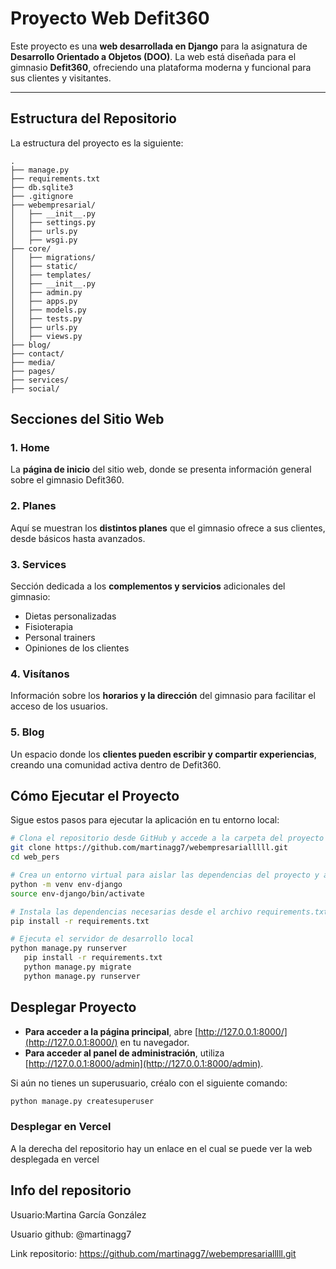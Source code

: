 # Proyecto Web Defit360

Este proyecto es una **web desarrollada en Django** para la asignatura de **Desarrollo Orientado a Objetos (DOO)**. La web está diseñada para el gimnasio **Defit360**, ofreciendo una plataforma moderna y funcional para sus clientes y visitantes.

---

## Estructura del Repositorio

La estructura del proyecto es la siguiente:


```plaintext
.
├── manage.py
├── requirements.txt
├── db.sqlite3
├── .gitignore
├── webempresarial/
│   ├── __init__.py
│   ├── settings.py
│   ├── urls.py
│   ├── wsgi.py
├── core/
│   ├── migrations/
│   ├── static/
│   ├── templates/
│   ├── __init__.py
│   ├── admin.py
│   ├── apps.py
│   ├── models.py
│   ├── tests.py
│   ├── urls.py
│   ├── views.py
├── blog/
├── contact/
├── media/
├── pages/
├── services/
├── social/

```
## Secciones del Sitio Web

### 1. **Home**
La **página de inicio** del sitio web, donde se presenta información general sobre el gimnasio Defit360.

### 2. **Planes**
Aquí se muestran los **distintos planes** que el gimnasio ofrece a sus clientes, desde básicos hasta avanzados.

### 3. **Services**
Sección dedicada a los **complementos y servicios** adicionales del gimnasio:
- Dietas personalizadas
- Fisioterapia
- Personal trainers
- Opiniones de los clientes

### 4. **Visítanos**
Información sobre los **horarios y la dirección** del gimnasio para facilitar el acceso de los usuarios.

### 5. **Blog**
Un espacio donde los **clientes pueden escribir y compartir experiencias**, creando una comunidad activa dentro de Defit360.

## Cómo Ejecutar el Proyecto

Sigue estos pasos para ejecutar la aplicación en tu entorno local:

```bash
# Clona el repositorio desde GitHub y accede a la carpeta del proyecto
git clone https://github.com/martinagg7/webempresarialllll.git
cd web_pers

# Crea un entorno virtual para aislar las dependencias del proyecto y actívalo
python -m venv env-django
source env-django/bin/activate  

# Instala las dependencias necesarias desde el archivo requirements.txt
pip install -r requirements.txt

# Ejecuta el servidor de desarrollo local
python manage.py runserver
   pip install -r requirements.txt
   python manage.py migrate
   python manage.py runserver

```
## Desplegar Proyecto

- **Para acceder a la página principal**, abre [http://127.0.0.1:8000/](http://127.0.0.1:8000/) en tu navegador.  
- **Para acceder al panel de administración**, utiliza [http://127.0.0.1:8000/admin](http://127.0.0.1:8000/admin).  

Si aún no tienes un superusuario, créalo con el siguiente comando:  
```bash
python manage.py createsuperuser
```
### Desplegar en Vercel
A la derecha del repositorio hay un enlace en el cual se puede ver la web desplegada en vercel

## Info del repositorio 
Usuario:Martina García González 

Usuario github: @martinagg7

Link repositorio: https://github.com/martinagg7/webempresarialllll.git



